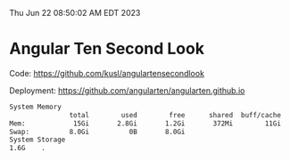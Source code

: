 Thu Jun 22 08:50:02 AM EDT 2023

# Angular Ten Second Look

Code: https://github.com/kusl/angulartensecondlook

Deployment: https://github.com/angularten/angularten.github.io

```bash
System Memory
               total        used        free      shared  buff/cache   available
Mem:            15Gi       2.8Gi       1.2Gi       372Mi        11Gi        11Gi
Swap:          8.0Gi          0B       8.0Gi
System Storage
1.6G	.
```
